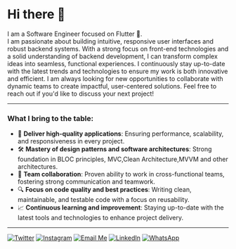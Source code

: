 # Hi there 👋

I am a Software Engineer focused on Flutter 💙.  
I am passionate about building intuitive, responsive user interfaces and robust backend systems. With a strong focus on front-end technologies and a solid understanding of backend development, I can transform complex ideas into seamless, functional experiences. I continuously stay up-to-date with the latest trends and technologies to ensure my work is both innovative and efficient. I am always looking for new opportunities to collaborate with dynamic teams to create impactful, user-centered solutions. Feel free to reach out if you'd like to discuss your next project!

---

### What I bring to the table:

- 🚀 **Deliver high-quality applications**: Ensuring performance, scalability, and responsiveness in every project.
- 🛠️ **Mastery of design patterns and software architectures**: Strong foundation in BLOC principles, MVC,Clean Architecture,MVVM and other architectures.
- 🤝 **Team collaboration**: Proven ability to work in cross-functional teams, fostering strong communication and teamwork.
- 🔍 **Focus on code quality and best practices**: Writing clean, maintainable, and testable code with a focus on reusability.
- 📈 **Continuous learning and improvement**: Staying up-to-date with the latest tools and technologies to enhance project delivery.

---

[![Twitter](https://img.shields.io/badge/Twitter-1DA1F2?style=for-the-badge&logo=twitter&logoColor=white)](https://twitter.com/YourTwitter)
[![Instagram](https://img.shields.io/badge/Instagram-E4405F?style=for-the-badge&logo=instagram&logoColor=white)](https://instagram.com/YourInstagram)
[![Email Me](https://img.shields.io/badge/Email%20Me-D14836?style=for-the-badge&logo=gmail&logoColor=white)](mailto:yourmail@example.com)
[![LinkedIn](https://img.shields.io/badge/LinkedIn-0077B5?style=for-the-badge&logo=linkedin&logoColor=white)](https://linkedin.com/in/YourLinkedIn)
[![WhatsApp](https://img.shields.io/badge/WhatsApp-25D366?style=for-the-badge&logo=whatsapp&logoColor=white)](https://wa.me/YourNumber)
